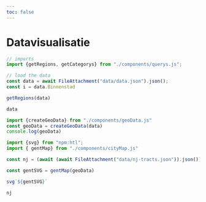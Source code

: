 ```yaml
---
toc: false
---
```


<style>

.hero {
  display: flex;
  flex-direction: column;
  align-items: center;
  font-family: var(--sans-serif);
  margin: 4rem 0 8rem;
  text-wrap: balance;
  text-align: center;
}

.hero h1 {
  margin: 2rem 0;
  max-width: none;
  font-size: 14vw;
  font-weight: 900;
  line-height: 1;
  background: linear-gradient(30deg, var(--theme-foreground-focus), currentColor);
  -webkit-background-clip: text;
  -webkit-text-fill-color: transparent;
  background-clip: text;
}

.hero h2 {
  margin: 0;
  max-width: 34em;
  font-size: 20px;
  font-style: initial;
  font-weight: 500;
  line-height: 1.5;
  color: var(--theme-foreground-muted);
}

@media (min-width: 640px) {
  .hero h1 {
    font-size: 90px;
  }
}

</style>

# Datavisualisatie

```js
// imports
import {getRegions, getCategorys} from "./components/querys.js";

// load the data
const data = await FileAttachment("data/data.json").json();
const i = data.Binnenstad

```

```js echo
getRegions(data)
```
```js echo
data
```
```js
import {createGeoData} from "./components/geoData.js"
const geoData = createGeoData(data)
console.log(geoData)
```

```js
import {svg} from "npm:htl";
import { gentMap} from "./components/cityMap.js"

const nj = (await (await FileAttachment("data/nj-tracts.json")).json())

```
```js 
const gentSVG = gentMap(geoData)
```

```js
svg`${gentSVG}`
```
```js echo
nj
```


